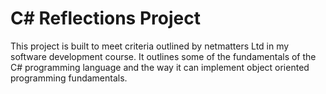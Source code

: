 # C# Reflections Project

This project is built to meet criteria outlined by netmatters Ltd in my software
development course. It outlines some of the fundamentals of the C# programming
language and the way it can implement object oriented programming fundamentals.
